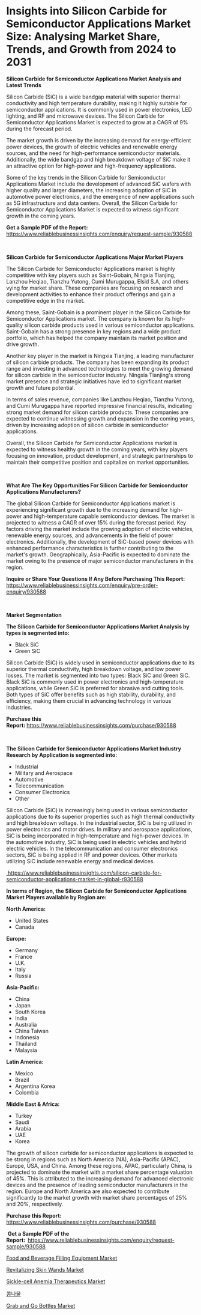 <p><h1>Insights into Silicon Carbide for Semiconductor Applications Market Size: Analysing Market Share, Trends, and Growth from 2024 to 2031</h1></p><p><strong>Silicon Carbide for Semiconductor Applications Market Analysis and Latest Trends</strong></p>
<p><p>Silicon Carbide (SiC) is a wide bandgap material with superior thermal conductivity and high temperature durability, making it highly suitable for semiconductor applications. It is commonly used in power electronics, LED lighting, and RF and microwave devices. The Silicon Carbide for Semiconductor Applications Market is expected to grow at a CAGR of 9% during the forecast period.</p><p>The market growth is driven by the increasing demand for energy-efficient power devices, the growth of electric vehicles and renewable energy sources, and the need for high-performance semiconductor materials. Additionally, the wide bandgap and high breakdown voltage of SiC make it an attractive option for high-power and high-frequency applications.</p><p>Some of the key trends in the Silicon Carbide for Semiconductor Applications Market include the development of advanced SiC wafers with higher quality and larger diameters, the increasing adoption of SiC in automotive power electronics, and the emergence of new applications such as 5G infrastructure and data centers. Overall, the Silicon Carbide for Semiconductor Applications Market is expected to witness significant growth in the coming years.</p></p>
<p><strong>Get a Sample PDF of the Report:&nbsp;</strong> <a href="https://www.reliablebusinessinsights.com/enquiry/request-sample/930588">https://www.reliablebusinessinsights.com/enquiry/request-sample/930588</a></p>
<p>&nbsp;</p>
<p><strong>Silicon Carbide for Semiconductor Applications Major Market Players</strong></p>
<p><p>The Silicon Carbide for Semiconductor Applications market is highly competitive with key players such as Saint-Gobain, Ningxia Tianjing, Lanzhou Heqiao, Tianzhu Yutong, Cumi Murugappa, Elsid S.A, and others vying for market share. These companies are focusing on research and development activities to enhance their product offerings and gain a competitive edge in the market.</p><p>Among these, Saint-Gobain is a prominent player in the Silicon Carbide for Semiconductor Applications market. The company is known for its high-quality silicon carbide products used in various semiconductor applications. Saint-Gobain has a strong presence in key regions and a wide product portfolio, which has helped the company maintain its market position and drive growth.</p><p>Another key player in the market is Ningxia Tianjing, a leading manufacturer of silicon carbide products. The company has been expanding its product range and investing in advanced technologies to meet the growing demand for silicon carbide in the semiconductor industry. Ningxia Tianjing's strong market presence and strategic initiatives have led to significant market growth and future potential.</p><p>In terms of sales revenue, companies like Lanzhou Heqiao, Tianzhu Yutong, and Cumi Murugappa have reported impressive financial results, indicating strong market demand for silicon carbide products. These companies are expected to continue witnessing growth and expansion in the coming years, driven by increasing adoption of silicon carbide in semiconductor applications.</p><p>Overall, the Silicon Carbide for Semiconductor Applications market is expected to witness healthy growth in the coming years, with key players focusing on innovation, product development, and strategic partnerships to maintain their competitive position and capitalize on market opportunities.</p></p>
<p>&nbsp;</p>
<p><strong>What Are The Key Opportunities For Silicon Carbide for Semiconductor Applications Manufacturers?</strong></p>
<p><p>The global Silicon Carbide for Semiconductor Applications market is experiencing significant growth due to the increasing demand for high-power and high-temperature capable semiconductor devices. The market is projected to witness a CAGR of over 15% during the forecast period. Key factors driving the market include the growing adoption of electric vehicles, renewable energy sources, and advancements in the field of power electronics. Additionally, the development of SiC-based power devices with enhanced performance characteristics is further contributing to the market's growth. Geographically, Asia-Pacific is expected to dominate the market owing to the presence of major semiconductor manufacturers in the region.</p></p>
<p><strong>Inquire or Share Your Questions If Any Before Purchasing This Report:</strong> <a href="https://www.reliablebusinessinsights.com/enquiry/pre-order-enquiry/930588">https://www.reliablebusinessinsights.com/enquiry/pre-order-enquiry/930588</a></p>
<p>&nbsp;</p>
<p><strong>Market Segmentation</strong></p>
<p><strong>The Silicon Carbide for Semiconductor Applications Market Analysis by types is segmented into:</strong></p>
<p><ul><li>Black SiC</li><li>Green SiC</li></ul></p>
<p><p>Silicon Carbide (SiC) is widely used in semiconductor applications due to its superior thermal conductivity, high breakdown voltage, and low power losses. The market is segmented into two types: Black SiC and Green SiC. Black SiC is commonly used in power electronics and high-temperature applications, while Green SiC is preferred for abrasive and cutting tools. Both types of SiC offer benefits such as high stability, durability, and efficiency, making them crucial in advancing technology in various industries.</p></p>
<p><strong>Purchase this Report:&nbsp;</strong><a href="https://www.reliablebusinessinsights.com/purchase/930588">https://www.reliablebusinessinsights.com/purchase/930588</a></p>
<p>&nbsp;</p>
<p><strong>The Silicon Carbide for Semiconductor Applications Market Industry Research by Application is segmented into:</strong></p>
<p><ul><li>Industrial</li><li>Military and Aerospace</li><li>Automotive</li><li>Telecommunication</li><li>Consumer Electronics</li><li>Other</li></ul></p>
<p><p>Silicon Carbide (SiC) is increasingly being used in various semiconductor applications due to its superior properties such as high thermal conductivity and high breakdown voltage. In the industrial sector, SiC is being utilized in power electronics and motor drives. In military and aerospace applications, SiC is being incorporated in high-temperature and high-power devices. In the automotive industry, SiC is being used in electric vehicles and hybrid electric vehicles. In the telecommunication and consumer electronics sectors, SiC is being applied in RF and power devices. Other markets utilizing SiC include renewable energy and medical devices.</p></p>
<p><a href="https://www.reliablebusinessinsights.com/silicon-carbide-for-semiconductor-applications-market-in-global-r930588">&nbsp;https://www.reliablebusinessinsights.com/silicon-carbide-for-semiconductor-applications-market-in-global-r930588</a></p>
<p><strong>In terms of Region, the Silicon Carbide for Semiconductor Applications Market Players available by Region are:</strong></p>
<p>
    <p> <strong> North America: </strong>
        <ul>
            <li>United States</li>
            <li>Canada</li>
        </ul>
        </p> 
    <p> <strong> Europe: </strong>
        <ul>
            <li>Germany</li>
            <li>France</li>
            <li>U.K.</li>
            <li>Italy</li>
            <li>Russia</li>
        </ul>
        </p> 
    <p> <strong> Asia-Pacific: </strong>
        <ul>
            <li>China</li>
            <li>Japan</li>
            <li>South Korea</li>
            <li>India</li>
            <li>Australia</li>
            <li>China Taiwan</li>
            <li>Indonesia</li>
            <li>Thailand</li>
            <li>Malaysia</li>
        </ul>
        </p> 
    <p> <strong> Latin America: </strong>
        <ul>
            <li>Mexico</li>
            <li>Brazil</li>
            <li>Argentina Korea</li>
            <li>Colombia</li>
        </ul>
        </p> 
    <p> <strong> Middle East & Africa: </strong>
        <ul>
            <li>Turkey</li>
            <li>Saudi</li>
            <li>Arabia</li>
            <li>UAE</li>
            <li>Korea</li>
        </ul>
    </p>
    </p>
<p><p>The growth of silicon carbide for semiconductor applications is expected to be strong in regions such as North America (NA), Asia-Pacific (APAC), Europe, USA, and China. Among these regions, APAC, particularly China, is projected to dominate the market with a market share percentage valuation of 45%. This is attributed to the increasing demand for advanced electronic devices and the presence of leading semiconductor manufacturers in the region. Europe and North America are also expected to contribute significantly to the market growth with market share percentages of 25% and 20%, respectively.</p></p>
<p><strong>Purchase this Report: </strong><a href="https://www.reliablebusinessinsights.com/purchase/930588">https://www.reliablebusinessinsights.com/purchase/930588</a></p>
<p>&nbsp;<strong>Get a Sample PDF of the Report:&nbsp;&nbsp;</strong><a href="https://www.reliablebusinessinsights.com/enquiry/request-sample/930588">https://www.reliablebusinessinsights.com/enquiry/request-sample/930588</a></p>
<p><strong></strong></p>
<p><p><a href="https://www.linkedin.com/pulse/food-beverage-filling-equipment-market-size-trends-complete-kmlgf">Food and Beverage Filling Equipment Market</a></p><p><a href="https://issuu.com/reportprime-2/docs/revitalizing-skin-wands-market-size-2030.pptx">Revitalizing Skin Wands Market</a></p><p><a href="https://github.com/gamblestampleyjenny50m5sl6/Market-Research-Report-List-2/blob/main/sickle-cell-anemia-therapeutics-market.md">Sickle-cell Anemia Therapeutics Market</a></p><p><a href="https://medium.com/@jenniferstanley2022/%EC%BD%A9%EB%82%98%EB%AC%BC-%EC%8B%9C%EC%9E%A5-%EB%B6%84%EC%84%9D-%EA%B8%80%EB%A1%9C%EB%B2%8C-%EC%82%B0%EC%97%85-%EC%A0%84%EB%A7%9D-%EB%B0%8F-%EC%98%88%EC%B8%A1-2024%EB%85%84%EB%B6%80%ED%84%B0-2031%EB%85%84-c5b5933e12b9">콩나물</a></p><p><a href="https://issuu.com/reportprime-2/docs/grab-and-go-bottles-market-size-2030.pptx">Grab and Go Bottles Market</a></p></p>